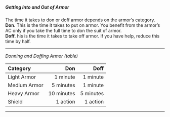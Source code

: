 ##### Getting Into and Out of Armor

The time it takes to don or doff armor depends on the armor’s category.
\
**Don.**
This is the time it takes to put on armor.
You benefit from the armor’s AC only if you take the full time to don the suit of armor.
\
**Doff.**
his is the time it takes to take off armor.
If you have help, reduce this time by half.

___

_Donning and Doffing Armor (table)_

| Category     |        Don |      Doff |
|:-------------|-----------:|----------:|
| Light Armor  |   1 minute |  1 minute |
| Medium Armor |  5 minutes |  1 minute |
| Heavy Armor  | 10 minutes | 5 minutes |
| Shield       |   1 action |  1 action |

___

